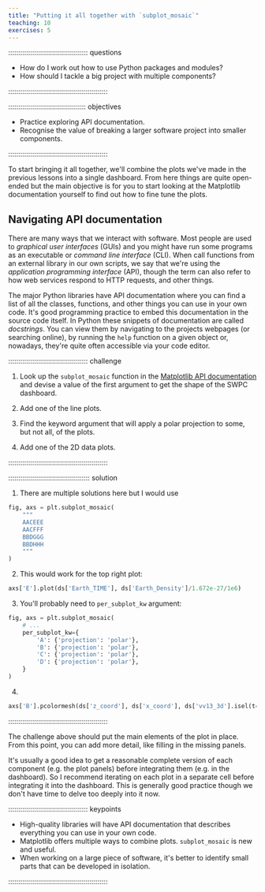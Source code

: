 ```yaml
---
title: "Putting it all together with `subplot_mosaic`"
teaching: 10
exercises: 5
---
```


:::::::::::::::::::::::::::::::::::::::: questions

- How do I work out how to use Python packages and modules?
- How should I tackle a big project with multiple components?

::::::::::::::::::::::::::::::::::::::::::::::::::

::::::::::::::::::::::::::::::::::::::: objectives

- Practice exploring API documentation.
- Recognise the value of breaking a larger software project into smaller components.

::::::::::::::::::::::::::::::::::::::::::::::::::

To start bringing it all together, we'll combine the plots we've made
in the previous lessons into a single dashboard.  From here things are
quite open-ended but the main objective is for you to start looking at
the Matplotlib documentation yourself to find out how to fine tune the
plots.

## Navigating API documentation

There are many ways that we interact with software.  Most people are used
to *graphical user interfaces* (GUIs) and you might have run some programs
as an executable or *command line interface* (CLI).  When call functions
from an external library in our own scripts, we say that we're using the
*application programming interface* (API), though the term can also refer
to how web services respond to HTTP requests, and other things.

The major Python libraries have API documentation where you can find
a list of all the classes, functions, and other things you can use in your own code.
It's good programming practice to embed this documentation in the source code itself.
In Python these snippets of documentation are called *docstrings*.
You can view them by navigating to the projects webpages (or searching online),
by running the `help` function on a given object or, nowadays,
they're quite often accessible via your code editor.

:::::::::::::::::::::::::::::::::::::::: challenge

1. Look up the `subplot_mosaic` function in the [Matplotlib API documentation](https://matplotlib.org/stable/api/index)
   and devise a value of the first argument to get the shape of the SWPC dashboard.

2. Add one of the line plots.

3. Find the keyword argument that will apply a polar projection to some, but not all, of the plots.

4. Add one of the 2D data plots.

::::::::::::::::::::::::::::::::::::::::::::::::::

::::::::::::::::::::::::::::::::::::::::: solution

1. There are multiple solutions here but I would use
```python
fig, axs = plt.subplot_mosaic(
    """
    AACEEE
    AACFFF
    BBDGGG
    BBDHHH
    """
)
```

2. This would work for the top right plot:
```python
axs['E'].plot(ds['Earth_TIME'], ds['Earth_Density']/1.672e-27/1e6)
```

3. You'll probably need to `per_subplot_kw` argument:
```python
fig, axs = plt.subplot_mosaic(
    # ...
    per_subplot_kw={
        'A': {'projection': 'polar'},
        'B': {'projection': 'polar'},
        'C': {'projection': 'polar'},
        'D': {'projection': 'polar'},
    }
)
```

4.

```python
axs['B'].pcolormesh(ds['z_coord'], ds['x_coord'], ds['vv13_3d'].isel(t=0).T)
```

::::::::::::::::::::::::::::::::::::::::::::::::::

The challenge above should put the main elements of the plot in place.
From this point, you can add more detail, like filling in the missing panels.

It's usually a good idea to get a reasonable complete version of each component (e.g. the plot panels)
before integrating them (e.g. in the dashboard).
So I recommend iterating on each plot in a separate cell before integrating it into the dashboard.
This is generally good practice though we don't have time to delve too deeply into it now.

:::::::::::::::::::::::::::::::::::::::: keypoints

- High-quality libraries will have API documentation that describes everything you can use in your own code.
- Matplotlib offers multiple ways to combine plots.  `subplot_mosaic` is new and useful.
- When working on a large piece of software, it's better to identify small parts that can be developed in isolation.

::::::::::::::::::::::::::::::::::::::::::::::::::
